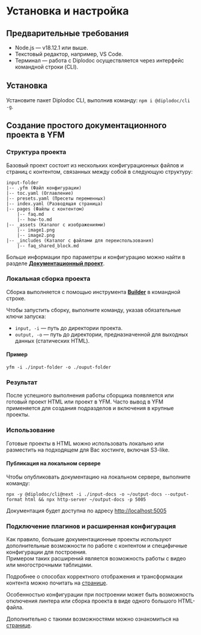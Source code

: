 # Установка и настройка

## Предварительные требования

- Node.js — v18.12.1 или выше.
- Текстовый редактор, например, VS Code.
- Терминал — работа с Diplodoc осуществляется через интерфейс командной строки (CLI).

## Установка

Установите пакет Diplodoc CLI, выполнив команду: `npm i @diplodoc/cli -g`.

## Создание простого документационного проекта в YFM

### Структура проекта

Базовый проект состоит из нескольких конфигурационных файлов и страниц с контентом, связанных между собой в следующую структуру: 

```
input-folder
|-- .yfm (Файл конфигурации)
|-- toc.yaml (Оглавление)
|-- presets.yaml (Пресеты переменных)
|-- index.yaml (Разводящая страница)
|-- pages (Файлы с контентом)
    |-- faq.md
    |-- how-to.md
|-- _assets (Каталог с изображениями)
    |-- image1.png
    |-- image2.png
|-- _includes (Каталог с файлами для переиспользования)
    |-- faq_shared_block.md
```

Больше информации про параметры и конфигурацию можно найти в разделе [**Документационный проект**](./project/index.md). 

### Локальная сборка проекта 

Сборка выполняется с помощью инструмента [**Builder**](tools/docs/index.md) в командной строке.

Чтобы запустить сборку, выполните команду, указав обязательные ключи запуска:


- `input, -i` — путь до директории проекта.
- `output, -o` — путь до директории, предназначенной для выходных данных (статических HTML).

#### Пример

```
yfm -i ./input-folder -o ./ouput-folder
```

### Результат 

После успешного выполнения работы сборщика появляется или готовый проект HTML или проект в YFM.
Часто вывод в YFM применяется для создания подразделов и включения в крупные проекты. 

### Использование

Готовые проекты в HTML можно использовать локально или разместить на подходящем для Вас хостинге, включая S3-like.

#### Публикация на локальном сервере

Чтобы опубликовать документацию на локальном сервере, выполните команду:
   
```
npx -y @diplodoc/cli@next -i ./input-docs -o ~/output-docs --output-format html && npx http-server ~/output-docs -p 5005
```

Документация будет доступна по адресу <http://localhost:5005>

### Подключение плагинов и расширенная конфигурация

Как правило, большие документационные проекты используют дополнительные возможности по работе с контентом и специфичные конфигурации для построения.  
Примером таких расширений является возможность работы с видео или многострочными таблицами.

Подробнее о способах корректного отображения и трансформации контента можно почитать на [странице](./plugins/index.md).

Особенностью конфигурации при построении может быть возможность отключения линтера или сборка проекта в виде одного большого HTML-файла.

Дополнительно с такими возможностями можно ознакомиться на [странице](./tools/transform/settings.md).
